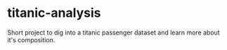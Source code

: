 # titanic-analysis
Short project to dig into a titanic passenger dataset and learn more about it's composition.
